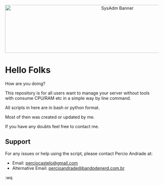 <p align="center">
<img width="720" height="158" src="https://github.com/percioandrade/sysadm/assets/4235657/deb27c5a-a62c-495f-bf5e-0245a0144833" alt="SysAdm Banner">
</p>

# Hello Folks

How are you doing?

This repository is for all users want to manage your server without tools with consume CPU/RAM etc in a simple way by line command.

All scripts in here are in bash or python format.

Most of then was created or updated by me.

If you have any doubts feel free to contact me.

## Support

For any issues or help using the script, please contact Percio Andrade at:
- Email: [perciocastelo@gmail.com](mailto:perciocastelo@gmail.com)
- Alternative Email: [percioandrade@bandodenerd.com.br](mailto:percioandrade@bandodenerd.com.br)

:wq